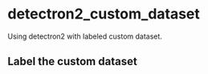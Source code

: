 # detectron2_custom_dataset
Using detectron2 with labeled custom dataset.
## Label the custom dataset
